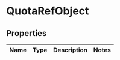 
# QuotaRefObject

## Properties
Name | Type | Description | Notes
------------ | ------------- | ------------- | -------------



